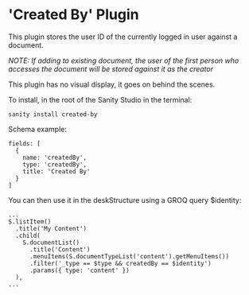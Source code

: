# 'Created By' Plugin

This plugin stores the user ID of the currently logged in user against a document.

_NOTE: If adding to existing document, the user of the first person who accesses the document will be stored against it as the creator_

This plugin has no visual display, it goes on behind the scenes.

To install, in the root of the Sanity Studio in the terminal:

```
sanity install created-by
```

Schema example:
```
fields: [
  {
    name: 'createdBy',
    type: 'createdBy',
    title: 'Created By'
  }
]
```

You can then use it in the deskStructure using a GROQ query $identity:

```
...
S.listItem()
  .title('My Content')
  .child(
    S.documentList()
      .title('Content')
      .menuItems(S.documentTypeList('content').getMenuItems())
      .filter('_type == $type && createdBy == $identity')
      .params({ type: 'content' })
  ),
...
```
